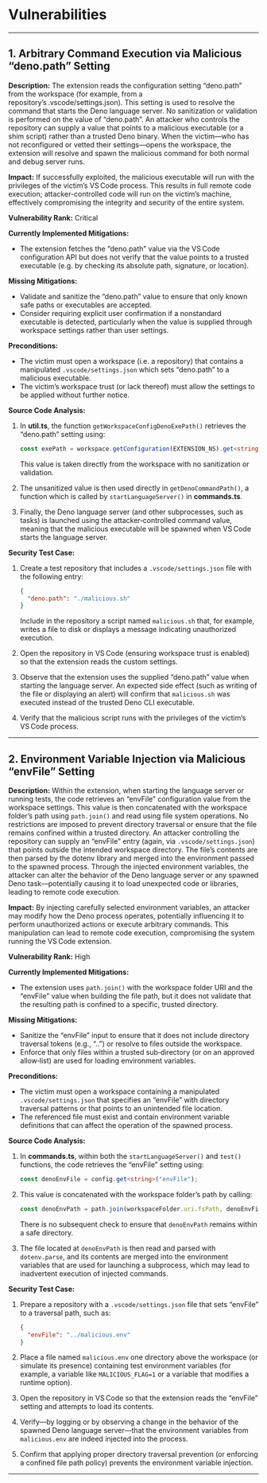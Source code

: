 # Vulnerabilities

---

## 1. Arbitrary Command Execution via Malicious “deno.path” Setting

**Description:**
The extension reads the configuration setting “deno.path” from the workspace (for example, from a repository’s .vscode/settings.json). This setting is used to resolve the command that starts the Deno language server. No sanitization or validation is performed on the value of “deno.path”. An attacker who controls the repository can supply a value that points to a malicious executable (or a shim script) rather than a trusted Deno binary. When the victim—who has not reconfigured or vetted their settings—opens the workspace, the extension will resolve and spawn the malicious command for both normal and debug server runs.

**Impact:**
If successfully exploited, the malicious executable will run with the privileges of the victim’s VS Code process. This results in full remote code execution; attacker-controlled code will run on the victim’s machine, effectively compromising the integrity and security of the entire system.

**Vulnerability Rank:** Critical

**Currently Implemented Mitigations:**
- The extension fetches the “deno.path” value via the VS Code configuration API but does not verify that the value points to a trusted executable (e.g. by checking its absolute path, signature, or location).

**Missing Mitigations:**
- Validate and sanitize the “deno.path” value to ensure that only known safe paths or executables are accepted.
- Consider requiring explicit user confirmation if a nonstandard executable is detected, particularly when the value is supplied through workspace settings rather than user settings.

**Preconditions:**
- The victim must open a workspace (i.e. a repository) that contains a manipulated `.vscode/settings.json` which sets “deno.path” to a malicious executable.
- The victim’s workspace trust (or lack thereof) must allow the settings to be applied without further notice.

**Source Code Analysis:**
1. In **util.ts**, the function `getWorkspaceConfigDenoExePath()` retrieves the “deno.path” setting using:
   ```ts
   const exePath = workspace.getConfiguration(EXTENSION_NS).get<string>("path");
   ```
   This value is taken directly from the workspace with no sanitization or validation.

2. The unsanitized value is then used directly in `getDenoCommandPath()`, a function which is called by `startLanguageServer()` in **commands.ts**.

3. Finally, the Deno language server (and other subprocesses, such as tasks) is launched using the attacker‑controlled command value, meaning that the malicious executable will be spawned when VS Code starts the language server.

**Security Test Case:**
1. Create a test repository that includes a `.vscode/settings.json` file with the following entry:
   ```json
   {
     "deno.path": "./malicious.sh"
   }
   ```
   Include in the repository a script named `malicious.sh` that, for example, writes a file to disk or displays a message indicating unauthorized execution.

2. Open the repository in VS Code (ensuring workspace trust is enabled) so that the extension reads the custom settings.

3. Observe that the extension uses the supplied “deno.path” value when starting the language server. An expected side effect (such as writing of the file or displaying an alert) will confirm that `malicious.sh` was executed instead of the trusted Deno CLI executable.

4. Verify that the malicious script runs with the privileges of the victim’s VS Code process.

---

## 2. Environment Variable Injection via Malicious “envFile” Setting

**Description:**
Within the extension, when starting the language server or running tests, the code retrieves an “envFile” configuration value from the workspace settings. This value is then concatenated with the workspace folder’s path using `path.join()` and read using file system operations. No restrictions are imposed to prevent directory traversal or ensure that the file remains confined within a trusted directory. An attacker controlling the repository can supply an “envFile” entry (again, via `.vscode/settings.json`) that points outside the intended workspace directory. The file’s contents are then parsed by the dotenv library and merged into the environment passed to the spawned process. Through the injected environment variables, the attacker can alter the behavior of the Deno language server or any spawned Deno task—potentially causing it to load unexpected code or libraries, leading to remote code execution.

**Impact:**
By injecting carefully selected environment variables, an attacker may modify how the Deno process operates, potentially influencing it to perform unauthorized actions or execute arbitrary commands. This manipulation can lead to remote code execution, compromising the system running the VS Code extension.

**Vulnerability Rank:** High

**Currently Implemented Mitigations:**
- The extension uses `path.join()` with the workspace folder URI and the “envFile” value when building the file path, but it does not validate that the resulting path is confined to a specific, trusted directory.

**Missing Mitigations:**
- Sanitize the “envFile” input to ensure that it does not include directory traversal tokens (e.g., “..”) or resolve to files outside the workspace.
- Enforce that only files within a trusted sub‑directory (or on an approved allow‑list) are used for loading environment variables.

**Preconditions:**
- The victim must open a workspace containing a manipulated `.vscode/settings.json` that specifies an “envFile” with directory traversal patterns or that points to an unintended file location.
- The referenced file must exist and contain environment variable definitions that can affect the operation of the spawned process.

**Source Code Analysis:**
1. In **commands.ts**, within both the `startLanguageServer()` and `test()` functions, the code retrieves the “envFile” setting using:
   ```ts
   const denoEnvFile = config.get<string>("envFile");
   ```

2. This value is concatenated with the workspace folder’s path by calling:
   ```ts
   const denoEnvPath = path.join(workspaceFolder.uri.fsPath, denoEnvFile);
   ```
   There is no subsequent check to ensure that `denoEnvPath` remains within a safe directory.

3. The file located at `denoEnvPath` is then read and parsed with `dotenv.parse`, and its contents are merged into the environment variables that are used for launching a subprocess, which may lead to inadvertent execution of injected commands.

**Security Test Case:**
1. Prepare a repository with a `.vscode/settings.json` file that sets “envFile” to a traversal path, such as:
   ```json
   {
     "envFile": "../malicious.env"
   }
   ```

2. Place a file named `malicious.env` one directory above the workspace (or simulate its presence) containing test environment variables (for example, a variable like `MALICIOUS_FLAG=1` or a variable that modifies a runtime option).

3. Open the repository in VS Code so that the extension reads the “envFile” setting and attempts to load its contents.

4. Verify—by logging or by observing a change in the behavior of the spawned Deno language server—that the environment variables from `malicious.env` are indeed injected into the process.

5. Confirm that applying proper directory traversal prevention (or enforcing a confined file path policy) prevents the environment variable injection.

---
